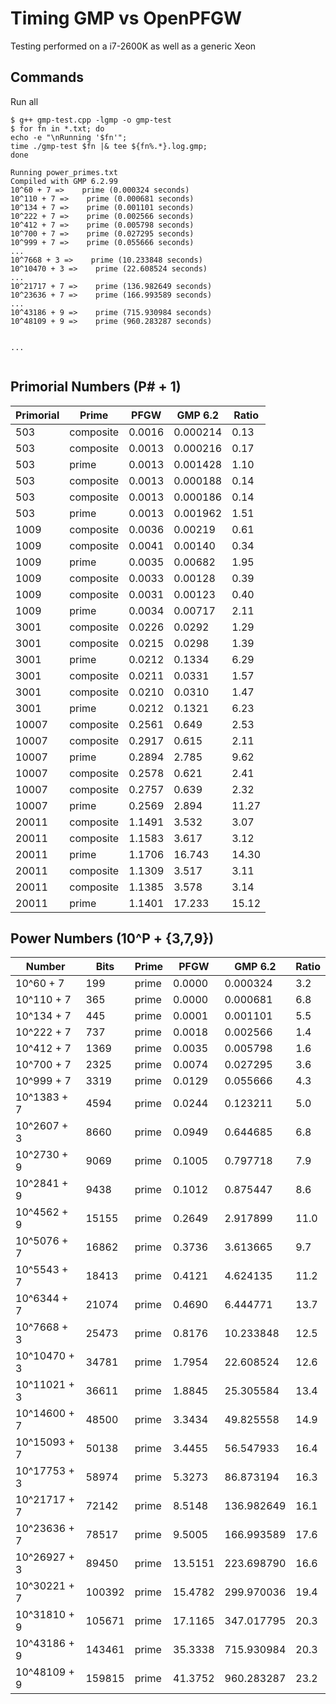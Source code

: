 # Timing GMP vs OpenPFGW
Testing performed on a i7-2600K as well as a generic Xeon

## Commands

Run all

```shell
$ g++ gmp-test.cpp -lgmp -o gmp-test
$ for fn in *.txt; do
echo -e "\nRunning '$fn'";
time ./gmp-test $fn |& tee ${fn%.*}.log.gmp;
done

Running power_primes.txt
Compiled with GMP 6.2.99
10^60 + 7 =>    prime (0.000324 seconds)
10^110 + 7 =>    prime (0.000681 seconds)
10^134 + 7 =>    prime (0.001101 seconds)
10^222 + 7 =>    prime (0.002566 seconds)
10^412 + 7 =>    prime (0.005798 seconds)
10^700 + 7 =>    prime (0.027295 seconds)
10^999 + 7 =>    prime (0.055666 seconds)
...
10^7668 + 3 =>    prime (10.233848 seconds)
10^10470 + 3 =>    prime (22.608524 seconds)
...
10^21717 + 7 =>    prime (136.982649 seconds)
10^23636 + 7 =>    prime (166.993589 seconds)
...
10^43186 + 9 =>    prime (715.930984 seconds)
10^48109 + 9 =>    prime (960.283287 seconds)


...


```

## Primorial Numbers (P# + 1)

| Primorial | Prime     | PFGW   | GMP 6.2  | Ratio |
|-----------|-----------|--------|----------|-------|
| 503       | composite | 0.0016 | 0.000214 | 0.13  |
| 503       | composite | 0.0013 | 0.000216 | 0.17  |
| 503       | prime     | 0.0013 | 0.001428 | 1.10  |
| 503       | composite | 0.0013 | 0.000188 | 0.14  |
| 503       | composite | 0.0013 | 0.000186 | 0.14  |
| 503       | prime     | 0.0013 | 0.001962 | 1.51  |
| 1009      | composite | 0.0036 | 0.00219  | 0.61  |
| 1009      | composite | 0.0041 | 0.00140  | 0.34  |
| 1009      | prime     | 0.0035 | 0.00682  | 1.95  |
| 1009      | composite | 0.0033 | 0.00128  | 0.39  |
| 1009      | composite | 0.0031 | 0.00123  | 0.40  |
| 1009      | prime     | 0.0034 | 0.00717  | 2.11  |
| 3001      | composite | 0.0226 | 0.0292   | 1.29  |
| 3001      | composite | 0.0215 | 0.0298   | 1.39  |
| 3001      | prime     | 0.0212 | 0.1334   | 6.29  |
| 3001      | composite | 0.0211 | 0.0331   | 1.57  |
| 3001      | composite | 0.0210 | 0.0310   | 1.47  |
| 3001      | prime     | 0.0212 | 0.1321   | 6.23  |
| 10007     | composite | 0.2561 | 0.649    | 2.53  |
| 10007     | composite | 0.2917 | 0.615    | 2.11  |
| 10007     | prime     | 0.2894 | 2.785    | 9.62  |
| 10007     | composite | 0.2578 | 0.621    | 2.41  |
| 10007     | composite | 0.2757 | 0.639    | 2.32  |
| 10007     | prime     | 0.2569 | 2.894    | 11.27 |
| 20011     | composite | 1.1491 | 3.532    | 3.07  |
| 20011     | composite | 1.1583 | 3.617    | 3.12  |
| 20011     | prime     | 1.1706 | 16.743   | 14.30 |
| 20011     | composite | 1.1309 | 3.517    | 3.11  |
| 20011     | composite | 1.1385 | 3.578    | 3.14  |
| 20011     | prime     | 1.1401 | 17.233   | 15.12 |

## Power Numbers (10^P + {3,7,9})

| Number          | Bits   | Prime     | PFGW       | GMP 6.2    | Ratio |
|-----------------|--------|-----------|------------|------------|-------|
| 10^60 + 7       | 199    | prime     | 0.0000     | 0.000324   |   3.2 |
| 10^110 + 7      | 365    | prime     | 0.0000     | 0.000681   |   6.8 |
| 10^134 + 7      | 445    | prime     | 0.0001     | 0.001101   |   5.5 |
| 10^222 + 7      | 737    | prime     | 0.0018     | 0.002566   |   1.4 |
| 10^412 + 7      | 1369   | prime     | 0.0035     | 0.005798   |   1.6 |
| 10^700 + 7      | 2325   | prime     | 0.0074     | 0.027295   |   3.6 |
| 10^999 + 7      | 3319   | prime     | 0.0129     | 0.055666   |   4.3 |
| 10^1383 + 7     | 4594   | prime     | 0.0244     | 0.123211   |   5.0 |
| 10^2607 + 3     | 8660   | prime     | 0.0949     | 0.644685   |   6.8 |
| 10^2730 + 9     | 9069   | prime     | 0.1005     | 0.797718   |   7.9 |
| 10^2841 + 9     | 9438   | prime     | 0.1012     | 0.875447   |   8.6 |
| 10^4562 + 9     | 15155  | prime     | 0.2649     | 2.917899   |  11.0 |
| 10^5076 + 7     | 16862  | prime     | 0.3736     | 3.613665   |   9.7 |
| 10^5543 + 7     | 18413  | prime     | 0.4121     | 4.624135   |  11.2 |
| 10^6344 + 7     | 21074  | prime     | 0.4690     | 6.444771   |  13.7 |
| 10^7668 + 3     | 25473  | prime     | 0.8176     | 10.233848  |  12.5 |
| 10^10470 + 3    | 34781  | prime     | 1.7954     | 22.608524  |  12.6 |
| 10^11021 + 3    | 36611  | prime     | 1.8845     | 25.305584  |  13.4 |
| 10^14600 + 7    | 48500  | prime     | 3.3434     | 49.825558  |  14.9 |
| 10^15093 + 7    | 50138  | prime     | 3.4455     | 56.547933  |  16.4 |
| 10^17753 + 3    | 58974  | prime     | 5.3273     | 86.873194  |  16.3 |
| 10^21717 + 7    | 72142  | prime     | 8.5148     | 136.982649 |  16.1 |
| 10^23636 + 7    | 78517  | prime     | 9.5005     | 166.993589 |  17.6 |
| 10^26927 + 3    | 89450  | prime     | 13.5151    | 223.698790 |  16.6 |
| 10^30221 + 7    | 100392 | prime     | 15.4782    | 299.970036 |  19.4 |
| 10^31810 + 9    | 105671 | prime     | 17.1165    | 347.017795 |  20.3 |
| 10^43186 + 9    | 143461 | prime     | 35.3338    | 715.930984 |  20.3 |
| 10^48109 + 9    | 159815 | prime     | 41.3752    | 960.283287 |  23.2 |
